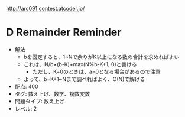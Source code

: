 http://arc091.contest.atcoder.jp/

# D Remainder Reminder

- 解法
    - bを固定すると、1~Nで余りがK以上になる数の合計を求めればよい
    - これは、N/b×(b-K)+max(N%b-K+1, 0)と書ける
        - ただし、K=0のときは、a=0となる場合があるので注意
    - よって、b=K+1~Nまで調べればよく、O(N)で解ける
- 配点: 400
- タグ: 数え上げ、数学、複数変数
- 問題タイプ: 数え上げ
- レベル: 2
